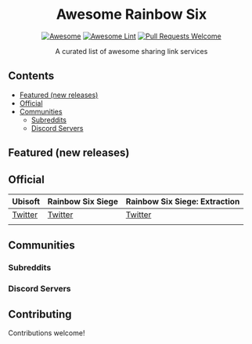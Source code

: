 <div align="center">

<!-- title -->
# Awesome Rainbow Six
  
<!--lint ignore no-dead-urls-->
[![Awesome](https://awesome.re/badge.svg)](https://awesome.re) 
[![Awesome Lint](https://github.com/KieranRobson/awesome-rainbow-six/actions/workflows/Awesome%20Lint.yaml/badge.svg)](https://github.com/KieranRobson/awesome-rainbow-six/actions/workflows/Awesome%20Lint.yaml)
[![Pull Requests Welcome](https://img.shields.io/badge/PRs-welcome-brightgreen.svg?style=flat-square)](https://github.com/KieranRobson/awesome-rainbow-six/pulls)

<!-- subtitle -->

  
<!-- description -->
<p> A curated list of awesome sharing link services </p>
</div>

<!-- toc -->
## Contents
* [Featured (new releases)](#featured-new-releases)
* [Official](#official)
* [Communities](#communities)
  * [Subreddits](#subreddits)
  * [Discord Servers](#discord-servers)  


<!-- START content -->
## Featured (new releases)
## Official
| Ubisoft     | Rainbow Six Siege      |Rainbow Six Siege: Extraction|  
|--------------|-----------            |------------                 |
| [Twitter](https://twitter.com/Ubisoft)    | [Twitter](https://twitter.com/rainbow6Game)                 | [Twitter](https://twitter.com/r6extraction)                        |
|      |     |  |


## Communities
### Subreddits
### Discord Servers







<!-- END CONTENT -->

## Contributing
Contributions welcome!
